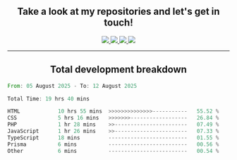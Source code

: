 <h2 align="center">
  Take a look at my repositories and let's get in touch!
</h2>
<p align="center">
  <a href="https://www.instagram.com/rayhanarkan?igsh=MXM3dHhmMTZ3ZWVsaA==">
    <img src="https://img.icons8.com/material-outlined/30/689d6a/instagram.png"/>
  </a>
  <a href="https://www.linkedin.com/in/rayhanarkan/">
    <img src="https://img.icons8.com/material-outlined/30/689d6a/linkedin.png"/>
  </a>
  <a href="">
    <img src="https://img.icons8.com/material-outlined/30/689d6a/geography.png"/>
  </a>
  <a href="mailto:rayhanarkan30@gmail.com">
    <img src="https://img.icons8.com/material-outlined/30/689d6a/email.png"/>
  </a>
</p>

---

<h2 align="center">Total development breakdown</h2>

<p align="center">
<!--START_SECTION:waka-->

```rust
From: 05 August 2025 - To: 12 August 2025

Total Time: 19 hrs 40 mins

HTML            10 hrs 55 mins  >>>>>>>>>>>>>>-----------   55.52 %
CSS             5 hrs 16 mins   >>>>>>>------------------   26.84 %
PHP             1 hr 28 mins    >>-----------------------   07.49 %
JavaScript      1 hr 26 mins    >>-----------------------   07.33 %
TypeScript      18 mins         -------------------------   01.55 %
Prisma          6 mins          -------------------------   00.56 %
Other           6 mins          -------------------------   00.54 %
```

<!--END_SECTION:waka-->
</p>
